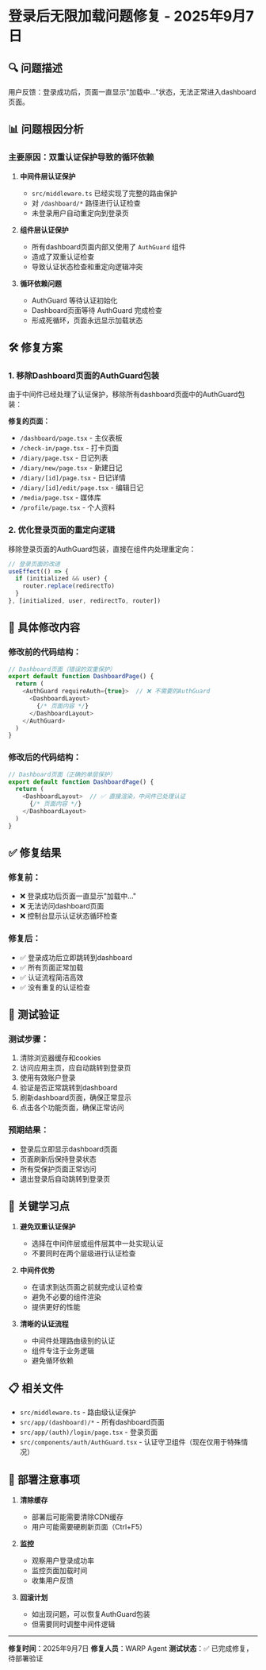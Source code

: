 # 登录后无限加载问题修复 - 2025年9月7日

## 🔍 问题描述
用户反馈：登录成功后，页面一直显示"加载中..."状态，无法正常进入dashboard页面。

## 📊 问题根因分析

### 主要原因：双重认证保护导致的循环依赖

1. **中间件层认证保护**
   - `src/middleware.ts` 已经实现了完整的路由保护
   - 对 `/dashboard/*` 路径进行认证检查
   - 未登录用户自动重定向到登录页

2. **组件层认证保护**
   - 所有dashboard页面内部又使用了 `AuthGuard` 组件
   - 造成了双重认证检查
   - 导致认证状态检查和重定向逻辑冲突

3. **循环依赖问题**
   - AuthGuard 等待认证初始化
   - Dashboard页面等待 AuthGuard 完成检查
   - 形成死循环，页面永远显示加载状态

## 🛠️ 修复方案

### 1. 移除Dashboard页面的AuthGuard包装
由于中间件已经处理了认证保护，移除所有dashboard页面中的AuthGuard包装：

**修复的页面：**
- `/dashboard/page.tsx` - 主仪表板
- `/check-in/page.tsx` - 打卡页面
- `/diary/page.tsx` - 日记列表
- `/diary/new/page.tsx` - 新建日记
- `/diary/[id]/page.tsx` - 日记详情
- `/diary/[id]/edit/page.tsx` - 编辑日记
- `/media/page.tsx` - 媒体库
- `/profile/page.tsx` - 个人资料

### 2. 优化登录页面的重定向逻辑
移除登录页面的AuthGuard包装，直接在组件内处理重定向：

```typescript
// 登录页面的改进
useEffect(() => {
  if (initialized && user) {
    router.replace(redirectTo)
  }
}, [initialized, user, redirectTo, router])
```

## 📝 具体修改内容

### 修改前的代码结构：
```typescript
// Dashboard页面（错误的双重保护）
export default function DashboardPage() {
  return (
    <AuthGuard requireAuth={true}>  // ❌ 不需要的AuthGuard
      <DashboardLayout>
        {/* 页面内容 */}
      </DashboardLayout>
    </AuthGuard>
  )
}
```

### 修改后的代码结构：
```typescript
// Dashboard页面（正确的单层保护）
export default function DashboardPage() {
  return (
    <DashboardLayout>  // ✅ 直接渲染，中间件已处理认证
      {/* 页面内容 */}
    </DashboardLayout>
  )
}
```

## ✅ 修复结果

### 修复前：
- ❌ 登录成功后页面一直显示"加载中..."
- ❌ 无法访问dashboard页面
- ❌ 控制台显示认证状态循环检查

### 修复后：
- ✅ 登录成功后立即跳转到dashboard
- ✅ 所有页面正常加载
- ✅ 认证流程简洁高效
- ✅ 没有重复的认证检查

## 🧪 测试验证

### 测试步骤：
1. 清除浏览器缓存和cookies
2. 访问应用主页，应自动跳转到登录页
3. 使用有效账户登录
4. 验证是否正常跳转到dashboard
5. 刷新dashboard页面，确保正常显示
6. 点击各个功能页面，确保正常访问

### 预期结果：
- 登录后立即显示dashboard页面
- 页面刷新后保持登录状态
- 所有受保护页面正常访问
- 退出登录后自动跳转到登录页

## 🔑 关键学习点

1. **避免双重认证保护**
   - 选择在中间件层或组件层其中一处实现认证
   - 不要同时在两个层级进行认证检查

2. **中间件优势**
   - 在请求到达页面之前就完成认证检查
   - 避免不必要的组件渲染
   - 提供更好的性能

3. **清晰的认证流程**
   - 中间件处理路由级别的认证
   - 组件专注于业务逻辑
   - 避免循环依赖

## 📋 相关文件
- `src/middleware.ts` - 路由级认证保护
- `src/app/(dashboard)/*` - 所有dashboard页面
- `src/app/(auth)/login/page.tsx` - 登录页面
- `src/components/auth/AuthGuard.tsx` - 认证守卫组件（现在仅用于特殊情况）

## 🚀 部署注意事项

1. **清除缓存**
   - 部署后可能需要清除CDN缓存
   - 用户可能需要硬刷新页面（Ctrl+F5）

2. **监控**
   - 观察用户登录成功率
   - 监控页面加载时间
   - 收集用户反馈

3. **回滚计划**
   - 如出现问题，可以恢复AuthGuard包装
   - 但需要同时调整中间件逻辑

---

**修复时间**：2025年9月7日
**修复人员**：WARP Agent
**测试状态**：✅ 已完成修复，待部署验证

